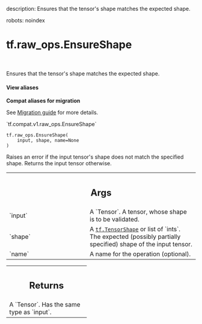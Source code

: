 description: Ensures that the tensor's shape matches the expected shape.

robots: noindex

# tf.raw_ops.EnsureShape

<!-- Insert buttons and diff -->

<table class="tfo-notebook-buttons tfo-api nocontent" align="left">

</table>



Ensures that the tensor's shape matches the expected shape.

<section class="expandable">
  <h4 class="showalways">View aliases</h4>
  <p>
<b>Compat aliases for migration</b>
<p>See
<a href="https://www.tensorflow.org/guide/migrate">Migration guide</a> for
more details.</p>
<p>`tf.compat.v1.raw_ops.EnsureShape`</p>
</p>
</section>

<pre class="devsite-click-to-copy prettyprint lang-py tfo-signature-link">
<code>tf.raw_ops.EnsureShape(
    input, shape, name=None
)
</code></pre>



<!-- Placeholder for "Used in" -->

Raises an error if the input tensor's shape does not match the specified shape.
Returns the input tensor otherwise.

<!-- Tabular view -->
 <table class="responsive fixed orange">
<colgroup><col width="214px"><col></colgroup>
<tr><th colspan="2"><h2 class="add-link">Args</h2></th></tr>

<tr>
<td>
`input`
</td>
<td>
A `Tensor`. A tensor, whose shape is to be validated.
</td>
</tr><tr>
<td>
`shape`
</td>
<td>
A <a href="../../tf/TensorShape.md"><code>tf.TensorShape</code></a> or list of `ints`.
The expected (possibly partially specified) shape of the input tensor.
</td>
</tr><tr>
<td>
`name`
</td>
<td>
A name for the operation (optional).
</td>
</tr>
</table>



<!-- Tabular view -->
 <table class="responsive fixed orange">
<colgroup><col width="214px"><col></colgroup>
<tr><th colspan="2"><h2 class="add-link">Returns</h2></th></tr>
<tr class="alt">
<td colspan="2">
A `Tensor`. Has the same type as `input`.
</td>
</tr>

</table>


